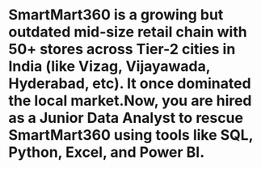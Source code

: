 # SmartMart360 is a growing but outdated mid-size retail chain with 50+ stores across Tier-2 cities in India (like Vizag, Vijayawada, Hyderabad, etc). It once dominated the local market.Now, you are hired as a Junior Data Analyst to rescue SmartMart360 using tools like SQL, Python, Excel, and Power BI.
